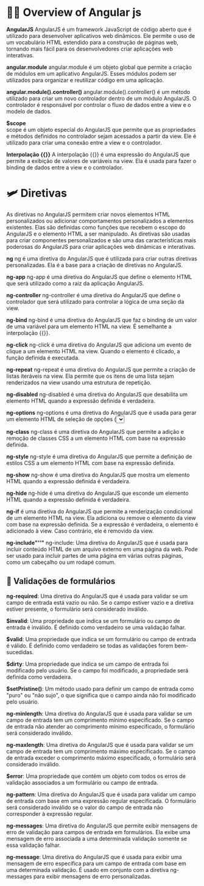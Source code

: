 # 🧑‍💻 Overview of Angular js

**AngularJS**
AngularJS é um framework JavaScript de código aberto que é utilizado para desenvolver aplicativos web dinâmicos. Ele permite o uso de um vocabulário HTML estendido para a construção de páginas web, tornando mais fácil para os desenvolvedores criar aplicações web interativas.

**angular.module**
angular.module é um objeto global que permite a criação de módulos em um aplicativo AngularJS. Esses módulos podem ser utilizados para organizar e reutilizar código em uma aplicação.

**angular.module().controller()**
angular.module().controller() é um método utilizado para criar um novo controlador dentro de um módulo AngularJS. O controlador é responsável por controlar o fluxo de dados entre a view e o modelo de dados.

**$scope**  
scope é um objeto especial do AngularJS que permite que as propriedades e métodos definidos no controlador sejam acessados a partir da view. Ele é utilizado para criar uma conexão entre a view e o controlador.

**Interpolação {{}}**
A interpolação {{}} é uma expressão do AngularJS que permite a exibição de valores de variáveis na view. Ela é usada para fazer o binding de dados entre a view e o controlador.

# 🛩 Diretivas

As diretivas no AngularJS permitem criar novos elementos HTML personalizados ou adicionar comportamentos personalizados a elementos existentes. Elas são definidas como funções que recebem o escopo do AngularJS e o elemento HTML a ser manipulado. As diretivas são usadas para criar componentes personalizados e são uma das características mais poderosas do AngularJS para criar aplicações web dinâmicas e interativas.

**ng**
ng é uma diretiva do AngularJS que é utilizada para criar outras diretivas personalizadas. Ela é a base para a criação de diretivas no AngularJS.

**ng-app**
ng-app é uma diretiva do AngularJS que define o elemento HTML que será utilizado como a raiz da aplicação AngularJS.

**ng-controller**
ng-controller é uma diretiva do AngularJS que define o controlador que será utilizado para controlar a lógica de uma seção da view.

**ng-bind**
ng-bind é uma diretiva do AngularJS que faz o binding de um valor de uma variável para um elemento HTML na view. É semelhante a interpolação {{}}.

**ng-click**
ng-click é uma diretiva do AngularJS que adiciona um evento de clique a um elemento HTML na view. Quando o elemento é clicado, a função definida é executada.

**ng-repeat**
ng-repeat é uma diretiva do AngularJS que permite a criação de listas iteráveis na view. Ela permite que os itens de uma lista sejam renderizados na view usando uma estrutura de repetição.

**ng-disabled**
ng-disabled é uma diretiva do AngularJS que desabilita um elemento HTML quando a expressão definida é verdadeira.

**ng-options**
ng-options é uma diretiva do AngularJS que é usada para gerar um elemento HTML de seleção de opções (<select>) com as opções definidas pelo desenvolvedor.

**ng-class**
ng-class é uma diretiva do AngularJS que permite a adição e remoção de classes CSS a um elemento HTML com base na expressão definida.

**ng-style**
ng-style é uma diretiva do AngularJS que permite a definição de estilos CSS a um elemento HTML com base na expressão definida.

**ng-show**
ng-show é uma diretiva do AngularJS que mostra um elemento HTML quando a expressão definida é verdadeira.

**ng-hide**
ng-hide é uma diretiva do AngularJS que esconde um elemento HTML quando a expressão definida é verdadeira.

**ng-if** 
é uma diretiva do AngularJS que permite a renderização condicional de um elemento HTML na view. Ela adiciona ou remove o elemento da view com base na expressão definida. Se a expressão é verdadeira, o elemento é adicionado à view. Caso contrário, ele é removido da view.

**ng-include"''"**
ng-include: Uma diretiva do AngularJS que é usada para incluir conteúdo HTML de um arquivo externo em uma página da web. Pode ser usado para incluir partes de uma página em várias outras páginas, como um cabeçalho ou um rodapé comum.

## 📝 Validações de formulários

**ng-required**: Uma diretiva do AngularJS que é usada para validar se um campo de entrada está vazio ou não. Se o campo estiver vazio e a diretiva estiver presente, o formulário será considerado inválido.

**$invalid**: Uma propriedade que indica se um formulário ou campo de entrada é inválido. É definido como verdadeiro se uma validação falhar.

**$valid**: Uma propriedade que indica se um formulário ou campo de entrada é válido. É definido como verdadeiro se todas as validações forem bem-sucedidas.

**$dirty**: Uma propriedade que indica se um campo de entrada foi modificado pelo usuário. Se o campo foi modificado, a propriedade será definida como verdadeira.

**$setPristine()**: Um método usado para definir um campo de entrada como "puro" ou "não sujo", o que significa que o campo ainda não foi modificado pelo usuário.

**ng-minlength**: Uma diretiva do AngularJS que é usada para validar se um campo de entrada tem um comprimento mínimo especificado. Se o campo de entrada não atender ao comprimento mínimo especificado, o formulário será considerado inválido.

**ng-maxlength**: Uma diretiva do AngularJS que é usada para validar se um campo de entrada tem um comprimento máximo especificado. Se o campo de entrada exceder o comprimento máximo especificado, o formulário será considerado inválido.

**$error**: Uma propriedade que contém um objeto com todos os erros de validação associados a um formulário ou campo de entrada.

**ng-pattern**: Uma diretiva do AngularJS que é usada para validar um campo de entrada com base em uma expressão regular especificada. O formulário será considerado inválido se o valor do campo de entrada não corresponder à expressão regular.

**ng-messages**: Uma diretiva do AngularJS que permite exibir mensagens de erro de validação para campos de entrada em formulários. Ela exibe uma mensagem de erro associada a uma determinada validação somente se essa validação falhar.

**ng-message**: Uma diretiva do AngularJS que é usada para exibir uma mensagem de erro específica para um campo de entrada com base em uma determinada validação. É usado em conjunto com a diretiva ng-messages para exibir mensagens de erro personalizadas.
